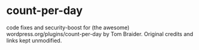 # count-per-day
code fixes and security-boost for (the awesome) wordpress.org/plugins/count-per-day by Tom Braider. Original credits and links kept unmodified.
